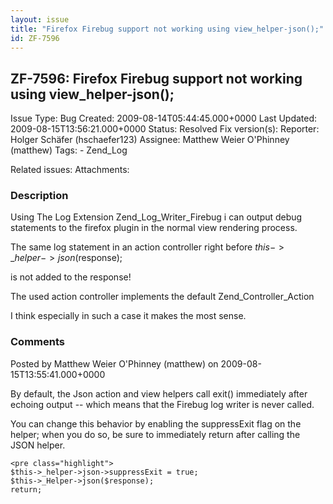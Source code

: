 ```yaml
---
layout: issue
title: "Firefox Firebug support not working using view_helper-json();"
id: ZF-7596
---
```


ZF-7596: Firefox Firebug support not working using view\_helper-json();
-----------------------------------------------------------------------

 Issue Type: Bug Created: 2009-08-14T05:44:45.000+0000 Last Updated: 2009-08-15T13:56:21.000+0000 Status: Resolved Fix version(s): 
 Reporter:  Holger Schäfer (hschaefer123)  Assignee:  Matthew Weier O'Phinney (matthew)  Tags: - Zend\_Log
 
 Related issues: 
 Attachments: 
### Description

Using The Log Extension Zend\_Log\_Writer\_Firebug i can output debug statements to the firefox plugin in the normal view rendering process.

The same log statement in an action controller right before $this->\_helper->json($response);

is not added to the response!

The used action controller implements the default Zend\_Controller\_Action

I think especially in such a case it makes the most sense.

 

 

### Comments

Posted by Matthew Weier O'Phinney (matthew) on 2009-08-15T13:55:41.000+0000

By default, the Json action and view helpers call exit() immediately after echoing output -- which means that the Firebug log writer is never called.

You can change this behavior by enabling the suppressExit flag on the helper; when you do so, be sure to immediately return after calling the JSON helper.

 
    <pre class="highlight">
    $this->_helper->json->suppressExit = true;
    $this->_Helper->json($response);
    return;


 

 
